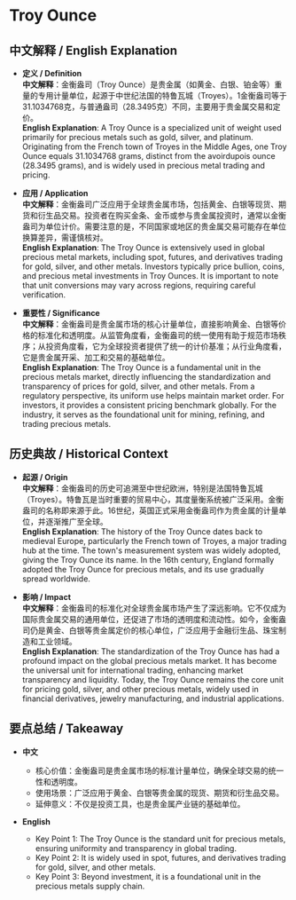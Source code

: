 # Troy Ounce

## 中文解释 / English Explanation

* **定义 / Definition**  
  **中文解释**：金衡盎司（Troy Ounce）是贵金属（如黄金、白银、铂金等）重量的专用计量单位，起源于中世纪法国的特鲁瓦城（Troyes）。1金衡盎司等于31.1034768克，与普通盎司（28.3495克）不同，主要用于贵金属交易和定价。  
  **English Explanation**: A Troy Ounce is a specialized unit of weight used primarily for precious metals such as gold, silver, and platinum. Originating from the French town of Troyes in the Middle Ages, one Troy Ounce equals 31.1034768 grams, distinct from the avoirdupois ounce (28.3495 grams), and is widely used in precious metal trading and pricing.

* **应用 / Application**  
  **中文解释**：金衡盎司广泛应用于全球贵金属市场，包括黄金、白银等现货、期货和衍生品交易。投资者在购买金条、金币或参与贵金属投资时，通常以金衡盎司为单位计价。需要注意的是，不同国家或地区的贵金属交易可能存在单位换算差异，需谨慎核对。  
  **English Explanation**: The Troy Ounce is extensively used in global precious metal markets, including spot, futures, and derivatives trading for gold, silver, and other metals. Investors typically price bullion, coins, and precious metal investments in Troy Ounces. It is important to note that unit conversions may vary across regions, requiring careful verification.

* **重要性 / Significance**  
  **中文解释**：金衡盎司是贵金属市场的核心计量单位，直接影响黄金、白银等价格的标准化和透明度。从监管角度看，金衡盎司的统一使用有助于规范市场秩序；从投资角度看，它为全球投资者提供了统一的计价基准；从行业角度看，它是贵金属开采、加工和交易的基础单位。  
  **English Explanation**: The Troy Ounce is a fundamental unit in the precious metals market, directly influencing the standardization and transparency of prices for gold, silver, and other metals. From a regulatory perspective, its uniform use helps maintain market order. For investors, it provides a consistent pricing benchmark globally. For the industry, it serves as the foundational unit for mining, refining, and trading precious metals.

## 历史典故 / Historical Context

* **起源 / Origin**  
  **中文解释**：金衡盎司的历史可追溯至中世纪欧洲，特别是法国特鲁瓦城（Troyes）。特鲁瓦是当时重要的贸易中心，其度量衡系统被广泛采用。金衡盎司的名称即来源于此。16世纪，英国正式采用金衡盎司作为贵金属的计量单位，并逐渐推广至全球。  
  **English Explanation**: The history of the Troy Ounce dates back to medieval Europe, particularly the French town of Troyes, a major trading hub at the time. The town's measurement system was widely adopted, giving the Troy Ounce its name. In the 16th century, England formally adopted the Troy Ounce for precious metals, and its use gradually spread worldwide.

* **影响 / Impact**  
  **中文解释**：金衡盎司的标准化对全球贵金属市场产生了深远影响。它不仅成为国际贵金属交易的通用单位，还促进了市场的透明度和流动性。如今，金衡盎司仍是黄金、白银等贵金属定价的核心单位，广泛应用于金融衍生品、珠宝制造和工业领域。  
  **English Explanation**: The standardization of the Troy Ounce has had a profound impact on the global precious metals market. It has become the universal unit for international trading, enhancing market transparency and liquidity. Today, the Troy Ounce remains the core unit for pricing gold, silver, and other precious metals, widely used in financial derivatives, jewelry manufacturing, and industrial applications.

## 要点总结 / Takeaway

* **中文**  
  - 核心价值：金衡盎司是贵金属市场的标准计量单位，确保全球交易的统一性和透明度。  
  - 使用场景：广泛应用于黄金、白银等贵金属的现货、期货和衍生品交易。  
  - 延伸意义：不仅是投资工具，也是贵金属产业链的基础单位。

* **English**  
  - Key Point 1: The Troy Ounce is the standard unit for precious metals, ensuring uniformity and transparency in global trading.  
  - Key Point 2: It is widely used in spot, futures, and derivatives trading for gold, silver, and other metals.  
  - Key Point 3: Beyond investment, it is a foundational unit in the precious metals supply chain.